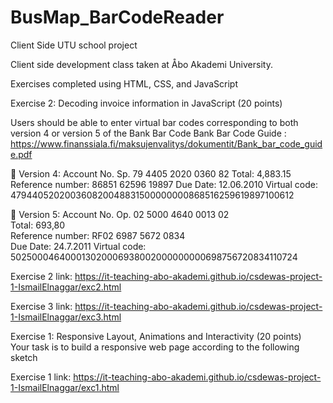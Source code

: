 # BusMap_BarCodeReader
Client Side UTU school project

Client side development class taken at Åbo Akademi University.

Exercises completed using HTML, CSS, and JavaScript



Exercise 2:  Decoding invoice information in JavaScript (20 points) 

Users should be able to enter virtual bar codes corresponding to both version 4 or version 5 of the Bank Bar Code 
Bank Bar Code Guide : https://www.finanssiala.fi/maksujenvalitys/dokumentit/Bank_bar_code_guide.pdf

 Version 4: 
Account No. Sp. 79 4405 2020 0360 82 
Total: 4,883.15
Reference number: 86851 62596 19897 
Due Date: 12.06.2010
Virtual code: 479440520200360820048831500000000868516259619897100612 

 Version 5: 
Account No. Op. 02 5000 4640 0013 02  
Total: 693,80  
Reference number: RF02 6987 5672 0834  
Due Date: 24.7.2011 
Virtual code: 502500046400013020006938002000000000698756720834110724 

Exercise 2 link: https://it-teaching-abo-akademi.github.io/csdewas-project-1-IsmailElnaggar/exc2.html

Exercise 3 link: https://it-teaching-abo-akademi.github.io/csdewas-project-1-IsmailElnaggar/exc3.html


Exercise 1:  Responsive Layout, Animations and Interactivity (20 points)  
Your task is to build a responsive web page according to the following sketch

Exercise 1 link: https://it-teaching-abo-akademi.github.io/csdewas-project-1-IsmailElnaggar/exc1.html
